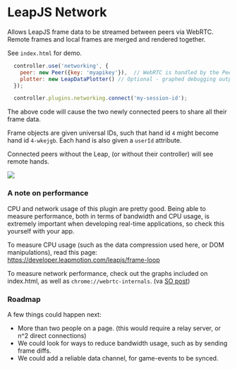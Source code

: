 # LeapJS Network


Allows LeapJS frame data to be streamed between peers via WebRTC.  Remote frames and local frames are merged and rendered together.

See `index.html` for demo.

```javascript
  controller.use('networking', {
    peer: new Peer({key: 'myapikey'}),  // WebRTC is handled by the PeerJS library & service
    plotter: new LeapDataPlotter() // Optional - graphed debugging outputs
  });

  controller.plugins.networking.connect('my-session-id');
```

The above code will cause the two newly connected peers to share all their frame data.

Frame objects are given universal IDs, such that hand id `4` might become hand id `4-wkejgb`.  Each hand is also given a
`userId` attribute.

Connected peers without the Leap, (or without their controller) will see remote hands.


![](https://s3.amazonaws.com/uploads.hipchat.com/28703/497504/6wKA7LD2agRg8Cl/Screenshot%202014-07-20%2013.43.19.png)


### A note on performance

CPU and network usage of this plugin are pretty good.  Being able to measure performance, both in terms of bandwidth and CPU usage, is extremely important when developing real-time applications, so check this yourself with your app.

To measure CPU usage (such as the data compression used here, or DOM manipulations), read this page: https://developer.leapmotion.com/leapjs/frame-loop

To measure network performance, check out the graphs included on index.html, as well as `chrome://webrtc-internals`. (va [SO post](http://stackoverflow.com/questions/24847640/how-to-measure-bandwidth-of-a-webrtc-data-channel))


### Roadmap

A few things could happen next:
 - More than two people on a page.  (this would require a relay server, or n^2 direct connections)
 - We could look for ways to reduce bandwidth usage, such as by sending frame diffs.
 - We could add a reliable data channel, for game-events to be synced.
